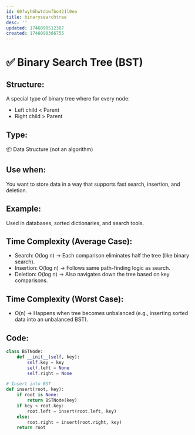 ```yaml
---
id: 60fwyh6hwtdowfbo421l0eo
title: binarysearchtree
desc: ''
updated: 1746090512387
created: 1746090366755
---
```


# ✅ Binary Search Tree (BST)

## Structure:
A special type of binary tree where for every node:
- Left child < Parent
- Right child > Parent

## Type:
📦 Data Structure (not an algorithm)

## Use when:
You want to store data in a way that supports fast search, insertion, and deletion.

## Example:
Used in databases, sorted dictionaries, and search tools.

## Time Complexity (Average Case):
- Search: O(log n) → Each comparison eliminates half the tree (like binary search).
- Insertion: O(log n) → Follows same path-finding logic as search.
- Deletion: O(log n) → Also navigates down the tree based on key comparisons.

## Time Complexity (Worst Case):
- O(n) → Happens when tree becomes unbalanced (e.g., inserting sorted data into an unbalanced BST).

## Code:
```python
class BSTNode:
    def __init__(self, key):
        self.key = key
        self.left = None
        self.right = None

# Insert into BST
def insert(root, key):
    if root is None:
        return BSTNode(key)
    if key < root.key:
        root.left = insert(root.left, key)
    else:
        root.right = insert(root.right, key)
    return root